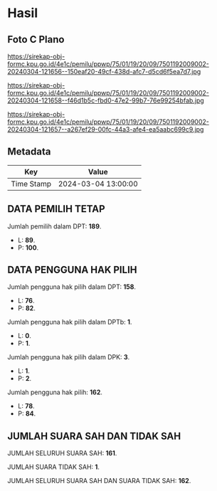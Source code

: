 # Hasil

## Foto C Plano

https://sirekap-obj-formc.kpu.go.id/4e1c/pemilu/ppwp/75/01/19/20/09/7501192009002-20240304-121656--150eaf20-49cf-438d-afc7-d5cd6f5ea7d7.jpg

https://sirekap-obj-formc.kpu.go.id/4e1c/pemilu/ppwp/75/01/19/20/09/7501192009002-20240304-121658--f46d1b5c-fbd0-47e2-99b7-76e99254bfab.jpg

https://sirekap-obj-formc.kpu.go.id/4e1c/pemilu/ppwp/75/01/19/20/09/7501192009002-20240304-121657--a267ef29-00fc-44a3-afe4-ea5aabc699c9.jpg


## Metadata

| Key        | Value               |
| ---------- | ------------------- |
| Time Stamp | 2024-03-04 13:00:00 |


## DATA PEMILIH TETAP

Jumlah pemilih dalam DPT: **189**.
 * L: **89**.
 * P: **100**.

## DATA PENGGUNA HAK PILIH

Jumlah pengguna hak pilih dalam DPT: **158**.
 * L: **76**.
 * P: **82**.

Jumlah pengguna hak pilih dalam DPTb: **1**.
 * L: **0**.
 * P: **1**.

Jumlah pengguna hak pilih dalam DPK: **3**.
 * L: **1**.
 * P: **2**.

Jumlah pengguna hak pilih: **162**.
 * L: **78**.
 * P: **84**.

## JUMLAH SUARA SAH DAN TIDAK SAH

JUMLAH SELURUH SUARA SAH: **161**.

JUMLAH SUARA TIDAK SAH: **1**.

JUMLAH SELURUH SUARA SAH DAN SUARA TIDAK SAH: **162**.


